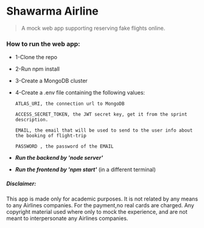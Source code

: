# Shawarma Airline


 > A mock web app supporting reserving fake flights online.

### How to run the web app:


- 1-Clone the repo

- 2-Run npm install

- 3-Create a MongoDB cluster

- 4-Create a .env file containing the following values:

      ATLAS_URI, the connection url to MongoDB

      ACCESS_SECRET_TOKEN, the JWT secret key, get it from the sprint description.

      EMAIL, the email that will be used to send to the user info about the booking of flight-trip

      PASSWORD , the password of the EMAIL

- ***Run the backend by 'node server'***

- ***Run the frontend by 'npm start'*** (in a different terminal)

##### Disclaimer:
This app is made only for academic purposes. It is not related by any means to any Airlines companies.
For the payment,no real cards are charged.
Any copyright material used where only to mock the experience, and are not meant to interpersonate any Airlines companies.
